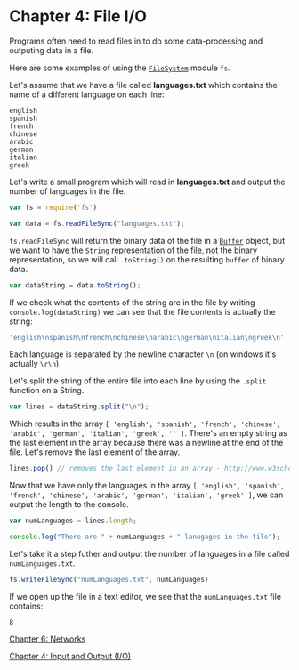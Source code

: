 Chapter 4: File I/O
============

Programs often need to read files in to do some data-processing and outputing data in a file.

Here are some examples of using the [```FileSystem```](http://nodejs.org/api/fs.html) module ```fs```.

Let's assume that we have a file called __languages.txt__ which contains the name of a different language on each line:

```
english
spanish
french
chinese
arabic
german
italian
greek
```

Let's write a small program which will read in __languages.txt__ and output the number of languages in the file.

```javascript
var fs = require('fs')

var data = fs.readFileSync("languages.txt");
```

```fs.readFileSync``` will return the binary data of the file in a [```Buffer```](http://nodejs.org/api/buffer.html) object, but we want to have the ```String``` representation of the file, not the binary representation, so we will call ```.toString()``` on the resulting ```buffer``` of binary data.

```javascript
var dataString = data.toString();
```

If we check what the contents of the string are in the file by writing ```console.log(dataString)``` we can see that the file contents is actually the string:

```javascript
'english\nspanish\nfrench\nchinese\narabic\ngerman\nitalian\ngreek\n'
```

Each language is separated by the newline character ```\n``` (on windows it's actually ```\r\n```)

Let's split the string of the entire file into each line by using the ```.split``` function on a String.

```javascript
var lines = dataString.split("\n"); 
````

Which results in the array ```[ 'english', 'spanish', 'french', 'chinese', 'arabic', 'german', 'italian', 'greek', '' ]```. There's an empty string as the last element in the array because there was a newline at the end of the file. Let's remove the last element of the array. 

```javascript
lines.pop() // removes the last element in an array - http://www.w3schools.com/jsref/jsref_obj_array.asp
```

Now that we have only the languages in the array ```[ 'english', 'spanish', 'french', 'chinese', 'arabic', 'german', 'italian', 'greek' ]```, we can output the length to the console.

```javascript
var numLanguages = lines.length;

console.log("There are " + numLanguages + " lanugages in the file");
```

Let's take it a step futher and output the number of languages in a file called ```numLanguages.txt```.

```javascript
fs.writeFileSync("numLanguages.txt", numLanguages)
```

If we open up the file in a text editor, we see that the ```numLanguages.txt``` file contains:

```
8
```

[Chapter 6: Networks](chapter6.md)

[Chapter 4: Input and Output (I/O)](chapter4.md)
